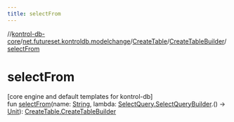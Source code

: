 ```yaml
---
title: selectFrom
---
```

//[kontrol-db-core](../../../../index.html)/[net.futureset.kontroldb.modelchange](../../index.html)/[CreateTable](../index.html)/[CreateTableBuilder](index.html)/[selectFrom](select-from.html)



# selectFrom



[core engine and default templates for kontrol-db]\
fun [selectFrom](select-from.html)(name: [String](https://kotlinlang.org/api/latest/jvm/stdlib/kotlin/-string/index.html), lambda: [SelectQuery.SelectQueryBuilder](../../-select-query/-select-query-builder/index.html).() -&gt; [Unit](https://kotlinlang.org/api/latest/jvm/stdlib/kotlin/-unit/index.html)): [CreateTable.CreateTableBuilder](index.html)




